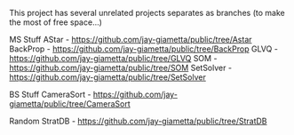 This project has several unrelated projects separates as branches (to make the most of free space...)

MS Stuff
AStar - https://github.com/jay-giametta/public/tree/Astar
BackProp - https://github.com/jay-giametta/public/tree/BackProp
GLVQ - https://github.com/jay-giametta/public/tree/GLVQ
SOM - https://github.com/jay-giametta/public/tree/SOM
SetSolver - https://github.com/jay-giametta/public/tree/SetSolver

BS Stuff
CameraSort - https://github.com/jay-giametta/public/tree/CameraSort

Random
StratDB - https://github.com/jay-giametta/public/tree/StratDB
